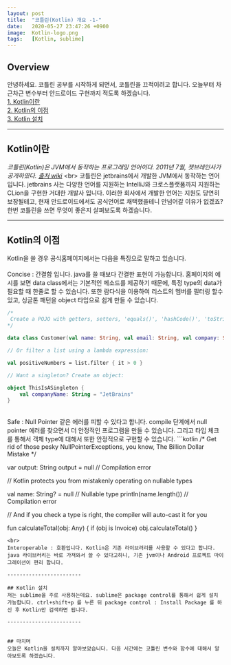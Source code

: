 ```yaml
---
layout: post
title:  "코틀린(Kotlin) 개요 -1-"
date:   2020-05-27 23:47:26 +0900
image:  Kotlin-logo.png
tags:   [Kotlin, sublime]
---
```

## Overview  
안녕하세요. 코틀린 공부를 시작하게 되면서, 코틀린을 끄적이려고 합니다. 오늘부터 차근차근 변수부터 안드로이드 구현까지 적도록 하겠습니다.  
[1. Kotlin이란](#kotlin이란)  
[2. Kotlin의 이점](#kotlin의-이점)  
[3. Kotlin 설치](#kotlin-설치)  

------------------------  

## Kotlin이란  
*코틀린(Kotlin)은 JVM에서 동작하는 프로그래밍 언어이다. 2011년 7월, 젯브레인사가 공개하였다.* [*출처 wiki*](https://ko.wikipedia.org/wiki/%EC%BD%94%ED%8B%80%EB%A6%B0_(%ED%94%84%EB%A1%9C%EA%B7%B8%EB%9E%98%EB%B0%8D_%EC%96%B8%EC%96%B4))  
<br>
코틀린은 jetbrains에서 개발한 JVM에서 동작하는 언어입니다. jetbrains 사는 다양한 언어를 지원하는 IntelliJ와 크로스플랫폼까지 지원하는 CLion을 구현한 거대한 개발사 입니다. 이러한 회사에서 개발한 언어는 지원도 당연히 보장될테고, 현재 안드로이드에서도 공식언어로 채택했을테니 안넘어갈 이유가 없겠죠? 한번 코틀린을 쓰면 무엇이 좋은지 살펴보도록 하겠습니다.  

------------------------  

## Kotlin의 이점  
Kotlin을 쓸 경우 공식홈페이지에서는 다음을 특징으로 말하고 있습니다.  
<br>
Concise : 간결함 입니다. java를 쓸 때보다 간결한 표현이 가능합니다. 홈페이지의 예시를 보면 data class에서는 기본적인 메소드를 제공하기 때문에, 특정 type의 data가 필요할 때 한줄로 할 수 있습니다. 또한 람다식을 이용하여 리스트의 멤버를 필터링 할수 있고, 싱글톤 패턴을 object 타입으로 쉽게 만들 수 있습니다.
<br>
```kotlin
/*
 Create a POJO with getters, setters, 'equals()', 'hashCode()', 'toString()' and 'copy()' in a single line:
*/

data class Customer(val name: String, val email: String, val company: String)

// Or filter a list using a lambda expression:

val positiveNumbers = list.filter { it > 0 }

// Want a singleton? Create an object:

object ThisIsASingleton {
    val companyName: String = "JetBrains"
}
```
<br>
Safe : Null Pointer 같은 에러를 피할 수 있다고 합니다. compile 단계에서 null pointer 에러를 찾으면서 더 안정적인 프로그램을 만들 수 있습니다. 그리고 타입 체크를 통해서 객체 type에 대해서 또한 안정적으로 구현할 수 있습니다.
```kotlin
/*
 Get rid of those pesky NullPointerExceptions, you know, The Billion Dollar Mistake
*/

var output: String
output = null   // Compilation error

// Kotlin protects you from mistakenly operating on nullable types

val name: String? = null    // Nullable type
println(name.length())      // Compilation error

// And if you check a type is right, the compiler will auto-cast it for you

fun calculateTotal(obj: Any) {
    if (obj is Invoice)
        obj.calculateTotal()
}
```
<br>
Interoperable : 호환입니다. Kotlin은 기존 라이브러리를 사용할 수 있다고 합니다. java 라이브러리는 바로 가져와서 쓸 수 있다고하니, 기존 jvm이나 Android 프로젝트 마이그레이션이 편리 합니다.  

------------------------  

## Kotlin 설치  
저는 sublime을 주로 사용하는데요. sublime은 package control를 통해서 쉽게 설치 가능합니다. ctrl+shift+p 를 누른 뒤 package control : Install Package 를 하신 후 Kotlin만 검색하면 됩니다.  

------------------------


## 마치며
오늘은 Kotlin을 설치까지 알아보았습니다. 다음 시간에는 코틀린 변수와 함수에 대해서 알아보도록 하겠습니다.  